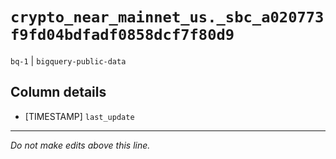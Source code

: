 # `crypto_near_mainnet_us._sbc_a020773f9fd04bdfadf0858dcf7f80d9`
`bq-1` | `bigquery-public-data`

## Column details
* [TIMESTAMP] `last_update`

-------------------------------------------------------------------------------
*Do not make edits above this line.*
